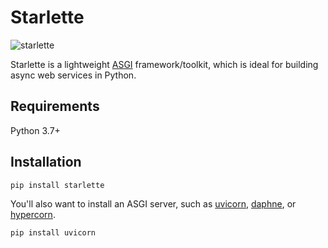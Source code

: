 # Starlette

![starlette](https://www.starlette.io/img/starlette.png)

<p>Starlette is a lightweight <a href="https://asgi.readthedocs.io/en/latest/">ASGI</a> framework/toolkit,
which is ideal for building async web services in Python.</p>

## Requirements

Python 3.7+

## Installation

```bash
pip install starlette
```

<p>You'll also want to install an ASGI server, such as <a href="http://www.uvicorn.org/">uvicorn</a>, <a href="https://github.com/django/daphne/">daphne</a>, or <a href="https://pgjones.gitlab.io/hypercorn/">hypercorn</a>.</p>

```bash
pip install uvicorn
```